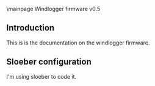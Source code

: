 \mainpage Windlogger firmware v0.5

## Introduction

This is is the documentation on the windlogger firmware.

## Sloeber configuration
I'm using sloeber to code it.